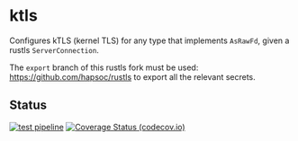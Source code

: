# ktls

Configures kTLS (kernel TLS) for any type that implements `AsRawFd`, given a
rustls `ServerConnection`.

The `export` branch of this rustls fork must be used:
https://github.com/hapsoc/rustls to export all the relevant secrets.


## Status

[![test pipeline](https://github.com/hapsoc/ktls/actions/workflows/test.yml/badge.svg)](https://github.com/hapsoc/ktls/actions/workflows/test.yml?query=branch%3Amain)
[![Coverage Status (codecov.io)](https://codecov.io/gh/hapsoc/ktls/branch/main/graph/badge.svg)](https://codecov.io/gh/hapsoc/ktls/)

